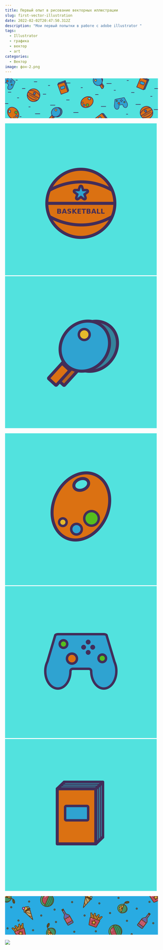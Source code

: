 ```yaml
---
title: Первый опыт в рисование векторных иллюстрации
slug: first-vector-illustration
date: 2022-02-02T20:47:50.312Z
description: "Мои первый попытки в работе с adobe illustrator "
tags:
  - Illustrator
  - графика
  - вектор
  - art
categories:
  - Вектор
image: фон-2.png
---
```

![](cover2-06.png)

![](монтажная-область-1хобби.png)  ![](монтажная-область-2хобби.png)  



![](монтажная-область-4хобби.png)  ![](монтажная-область-5хобби.png)  ![](монтажная-область-3хобби.png)

![](vkcover-06-06.png)

![](зв-06.png)